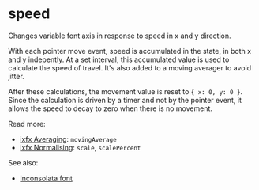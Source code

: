 # speed

Changes variable font axis in response to speed in x and y direction.

With each pointer move event, speed is accumulated in the state, in both x and y indepently. At a set interval, this accumulated value is used to calculate the speed of travel. It's also added to a moving averager to avoid jitter.

After these calculations, the movement value is reset to `{ x: 0, y: 0 }`. Since the calculation is driven by a timer and not by the pointer event, it allows the speed to decay to zero when there is no movement. 

Read more:
* [ixfx Averaging](https://ixfx.fun/data/averaging/): `movingAverage`
* [ixfx Normalising](https://ixfx.fun/data/normalising/): `scale`, `scalePercent`

See also:
* [Inconsolata font](https://fonts.google.com/specimen/Inconsolata/tester?vfonly=true)